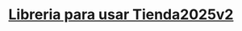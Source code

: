 <h1><a href="https://github.com/PabloDiaZzz/Gestor/raw/refs/heads/master/bin/Gestor%20de%20Entidades.jar">Libreria para usar Tienda2025v2</a></h1>
